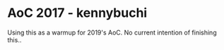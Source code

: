 # AoC 2017 - kennybuchi

Using this as a warmup for 2019's AoC.  No current intention of finishing this..
